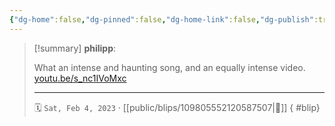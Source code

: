 ```yaml
---
{"dg-home":false,"dg-pinned":false,"dg-home-link":false,"dg-publish":true,"type":"blip","disabled rules":["yaml-title","yaml-title-alias","file-name-heading"],"title":"philipp on mastodon @ 2023-02-04","created-date":"2023-02-04T08:35:57","id":109805552120587500,"updated-date":"2025-05-02T08:50:43","dg-path":"blips/109805552120587507.md","permalink":"/blips/109805552120587507/","dgPassFrontmatter":true}
---
```


> [!summary] **philipp**:
>
> What an intense and haunting song, and an equally intense video. [youtu.be/s_nc1IVoMxc](https://youtu.be/s_nc1IVoMxc)
> - - -
>
> 🗓️ `Sat, Feb 4, 2023` · [[public/blips/109805552120587507\|🔗]]
{ #blip}

